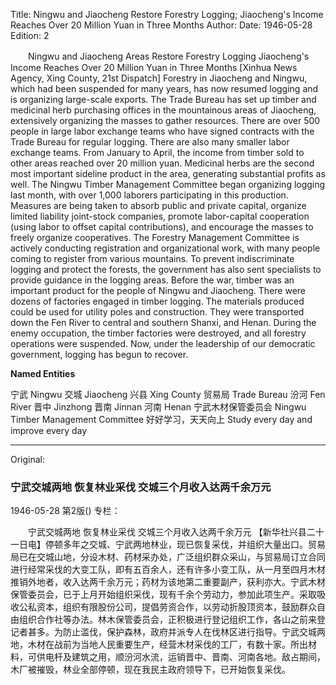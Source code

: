 Title: Ningwu and Jiaocheng Restore Forestry Logging; Jiaocheng's Income Reaches Over 20 Million Yuan in Three Months
Author:
Date: 1946-05-28
Edition: 2

　　Ningwu and Jiaocheng Areas
    Restore Forestry Logging
    Jiaocheng's Income Reaches Over 20 Million Yuan in Three Months
    [Xinhua News Agency, Xing County, 21st Dispatch] Forestry in Jiaocheng and Ningwu, which had been suspended for many years, has now resumed logging and is organizing large-scale exports. The Trade Bureau has set up timber and medicinal herb purchasing offices in the mountainous areas of Jiaocheng, extensively organizing the masses to gather resources. There are over 500 people in large labor exchange teams who have signed contracts with the Trade Bureau for regular logging. There are also many smaller labor exchange teams. From January to April, the income from timber sold to other areas reached over 20 million yuan. Medicinal herbs are the second most important sideline product in the area, generating substantial profits as well. The Ningwu Timber Management Committee began organizing logging last month, with over 1,000 laborers participating in this production. Measures are being taken to absorb public and private capital, organize limited liability joint-stock companies, promote labor-capital cooperation (using labor to offset capital contributions), and encourage the masses to freely organize cooperatives. The Forestry Management Committee is actively conducting registration and organizational work, with many people coming to register from various mountains. To prevent indiscriminate logging and protect the forests, the government has also sent specialists to provide guidance in the logging areas. Before the war, timber was an important product for the people of Ningwu and Jiaocheng. There were dozens of factories engaged in timber logging. The materials produced could be used for utility poles and construction. They were transported down the Fen River to central and southern Shanxi, and Henan. During the enemy occupation, the timber factories were destroyed, and all forestry operations were suspended. Now, under the leadership of our democratic government, logging has begun to recover.



**Named Entities**


宁武	Ningwu
交城	Jiaocheng
兴县	Xing County
贸易局	Trade Bureau
汾河	Fen River
晋中	Jinzhong
晋南	Jinnan
河南	Henan
宁武木材保管委员会	Ningwu Timber Management Committee
好好学习，天天向上 Study every day and improve every day



<hr /> 

Original: 


### 宁武交城两地  恢复林业采伐  交城三个月收入达两千余万元

1946-05-28
第2版()
专栏：

　　宁武交城两地
    恢复林业采伐
    交城三个月收入达两千余万元
    【新华社兴县二十一日电】停顿多年之交城、宁武两地林业，现已恢复采伐，并组织大量出口。贸易局已在交城山地，分设木材、药材采办处，广泛组织群众采山，与贸易局订立合同进行经常采伐的大变工队，即有五百余人，还有许多小变工队，从一月至四月木材推销外地者，收入达两千余万元；药材为该地第二重要副产，获利亦大。宁武木材保管委员会，已于上月开始组织采伐，现有千余个劳动力，参加此项生产。采取吸收公私资本，组织有限股份公司，提倡劳资合作，以劳动折股顶资本，鼓励群众自由组织合作社等办法。林木保管委员会，正积极进行登记组织工作，各山之前来登记者甚多。为防止滥伐，保护森林，政府并派专人在伐林区进行指导。宁武交城两地，木材在战前为当地人民重要生产，经营木材采伐的工厂，有数十家。所出材料，可供电杆及建筑之用，顺汾河水流，运销晋中、晋南、河南各地。敌占期间，木厂被摧毁，林业全部停顿，现在我民主政府领导下，已开始恢复采伐。
